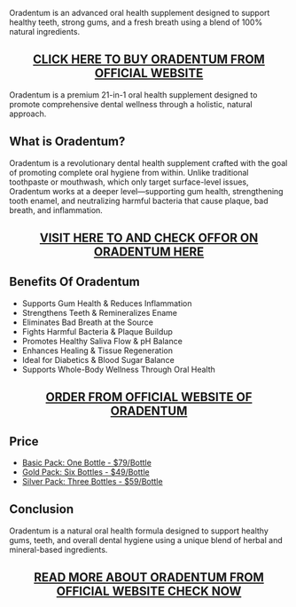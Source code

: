 <p>Oradentum is an advanced oral health supplement designed to support healthy teeth, strong gums, and a fresh breath using a blend of 100% natural ingredients.</p>
<h2 style="text-align: center;"><a href="https://sale365day.com/order-oradentum">CLICK HERE TO BUY ORADENTUM FROM OFFICIAL WEBSITE</a></h2>
<p>Oradentum is a premium 21-in-1 oral health supplement designed to promote comprehensive dental wellness through a holistic, natural approach.</p>
<h2 style="text-align: left;">What is Oradentum?</h2>
<p style="text-align: left;">Oradentum is a revolutionary dental health supplement crafted with the goal of promoting complete oral hygiene from within. Unlike traditional toothpaste or mouthwash, which only target surface-level issues, Oradentum works at a deeper level&mdash;supporting gum health, strengthening tooth enamel, and neutralizing harmful bacteria that cause plaque, bad breath, and inflammation.</p>
<h2 style="text-align: center;"><a href="https://sale365day.com/order-oradentum">VISIT HERE TO AND CHECK OFFOR ON ORADENTUM HERE</a></h2>
<h2 style="text-align: left;">Benefits Of Oradentum</h2>
<ul style="text-align: left;">
<li>Supports Gum Health &amp; Reduces Inflammation</li>
<li>Strengthens Teeth &amp; Remineralizes Ename</li>
<li>Eliminates Bad Breath at the Source</li>
<li>Fights Harmful Bacteria &amp; Plaque Buildup</li>
<li>Promotes Healthy Saliva Flow &amp; pH Balance</li>
<li>Enhances Healing &amp; Tissue Regeneration</li>
<li>Ideal for Diabetics &amp; Blood Sugar Balance</li>
<li>Supports Whole-Body Wellness Through Oral Health</li>
</ul>
<h2 style="text-align: center;"><a href="https://sale365day.com/order-oradentum">ORDER FROM OFFICIAL WEBSITE OF ORADENTUM</a></h2>
<h2 style="text-align: left;">Price</h2>
<ul style="text-align: left;">
<li><a href="https://sale365day.com/order-oradentum">Basic Pack: One Bottle - $79/Bottle</a></li>
<li><a href="https://sale365day.com/order-oradentum">Gold Pack: Six Bottles - $49/Bottle</a></li>
<li><a href="https://sale365day.com/order-oradentum">Silver Pack: Three Bottles - $59/Bottle</a></li>
</ul>
<h2 style="text-align: left;">Conclusion</h2>
<p style="text-align: left;">Oradentum is a natural oral health formula designed to support healthy gums, teeth, and overall dental hygiene using a unique blend of herbal and mineral-based ingredients.</p>
<h2 style="text-align: center;"><a href="https://sale365day.com/order-oradentum">READ MORE ABOUT ORADENTUM FROM OFFICIAL WEBSITE CHECK NOW</a></h2>
